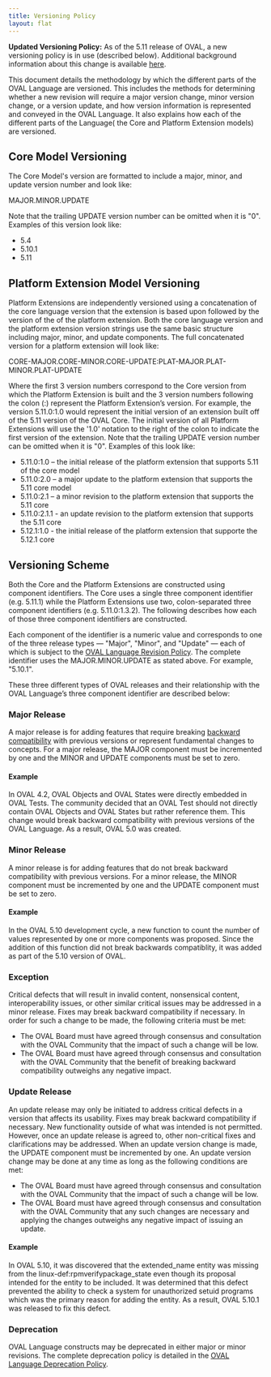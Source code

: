 ```yaml
---
title: Versioning Policy
layout: flat
---
```


<div class="alert alert-info">
  <p><strong>Updated Versioning Policy:</strong> As of the 5.11 release of OVAL, 
a new versioning policy is in use (described below).  Additional background information 
about this change is available <a href="policy_update">here</a>.</p>
</div>

<p>This document details the methodology by which the different parts of the 
OVAL Language are versioned.  This includes the methods for determining whether 
a new revision will require a major version change, minor version change, or a 
version update, and how version information is represented and conveyed in the 
OVAL Language.  It also explains how each of the different parts of the Language(
the Core and Platform Extension models) are versioned.</p>

<h2>Core Model Versioning</h2>

<p>The Core Model's version are formatted to include a major, minor, and update version
number and look like:</p>

<p><div class="well well">MAJOR.MINOR.UPDATE</div></p>

<p>Note that the trailing UPDATE version number can be omitted when it is "0".  
Examples of this version look like:</p>

<p><div class="well well">
	<ul>
		<li>5.4</li>
		<li>5.10.1</li>
		<li>5.11</li>
	</ul>
</div></p>

<h2>Platform Extension Model Versioning</h2>

<p>Platform Extensions are independently versioned using a concatenation of the 
core language version that the extension is based upon followed by the version 
of the of the platform extension. Both the core language version and the platform 
extension version strings use the same basic structure including major, minor, 
and update components.  The full concatenated version for a platform extension will 
look like:</p>

<p><div class="well">
CORE-MAJOR.CORE-MINOR.CORE-UPDATE:PLAT-MAJOR.PLAT-MINOR.PLAT-UPDATE
</div></p>

<p>Where the first 3 version numbers correspond to the Core version from 
which the Platform Extension is built and the 3 version numbers following the 
colon (:) represent the Platform Extension’s version.  For example, the version 
5.11.0:1.0 would represent the initial version of an extension built off of the 
5.11 version of the OVAL Core.  The initial version of all Platform Extensions 
will use the '1.0' notation to the right of the colon to indicate the first version of the
extension.  Note that the trailing UPDATE version 
number can be omitted when it is "0".  Examples of this look like:</p>

<p><div class="well well">
	<ul>
		<li>5.11.0:1.0 – the initial release of the platform extension that supports 5.11 of the core model</li>
		<li>5.11.0:2.0 – a major update to the platform extension that supports the 5.11 core model</li>
		<li>5.11.0:2.1 – a minor revision to the platform extension that supports the 5.11 core</li>
		<li>5.11.0:2.1.1 - an update revision to the platform extension that supports the 5.11 core</li>
		<li>5.12.1:1.0 - the initial release of the platform extension that supporte the 5.12.1 core</li>
	</ul>
</div></p>

<h2>Versioning Scheme</h2>

<p>Both the Core and the Platform Extensions are constructed using component identifiers.  
The Core uses a single three component identifier (e.g. 5.11.1) while the Platform Extensions use two, colon-separated 
three component identifiers (e.g. 5.11.0:1.3.2). The following describes how each of those 
three component identifiers are constructed.</p>

<p>Each component of the identifier is a numeric value and corresponds 
to one of the three release types — "Major", "Minor", and "Update" — each of 
which is subject to the <a href="../revisionprocess">OVAL Language Revision Policy</a>. 
The complete identifier uses the MAJOR.MINOR.UPDATE as stated above. 
For example, "5.10.1".</p>

<p>These three different types of OVAL releases and their relationship with 
the OVAL Language’s three component identifier are described below:</p>

<h3>Major Release</h3>

<p>A major release is for adding features that require breaking
<a href="../backwardscompat">backward compatibility</a> with previous versions or 
represent fundamental changes to concepts. For a major release, 
the MAJOR component must be incremented by one and the MINOR and UPDATE components 
must be set to zero.</p>

<h4>Example</h4>

<p>In OVAL 4.2, OVAL Objects and OVAL States were directly embedded in OVAL Tests. 
The community decided that an OVAL Test should not directly contain OVAL Objects 
and OVAL States but rather reference them. This change would break backward 
compatibility with previous versions of the OVAL Language. As a result, OVAL 5.0 
was created.</p>

<h3>Minor Release</h3>

<p>A minor release is for adding features that do not break backward compatibility 
with previous versions. For a minor release, the MINOR component must be incremented 
by one and the UPDATE component must be set to zero.</p>

<h4>Example</h4>

<p>In the OVAL 5.10 development cycle, a new function to count the number of values 
represented by one or more components was proposed.  Since the addition of this
function did not break backwards compatiblity, it was added as part of the 5.10
version of OVAL.</p>

<h3>Exception</h3>

<p>Critical defects that will result in invalid content, nonsensical content, 
interoperability issues, or other similar critical issues may be addressed in 
a minor release. Fixes may break backward compatibility if necessary. In order 
for such a change to be made, the following criteria must be met:
    <ul>
        <li>The OVAL Board must have agreed through consensus and consultation 
with the OVAL Community that the impact of such a change will be low.</li>
        <li>The OVAL Board must have agreed through consensus and consultation 
with the OVAL Community that the benefit of breaking backward compatibility 
outweighs any negative impact.</li>
    </ul></p>

<h3>Update Release</h3>

<p>An update release may only be initiated to address critical defects in a 
version that affects its usability. Fixes may break backward 
compatibility if necessary. New functionality outside of what was intended is 
not permitted. However, once an update release is agreed to, other non-critical 
fixes and clarifications may be addressed. When an update version change is made, 
the UPDATE component must be incremented by one. An update version change may be 
done at any time as long as the following conditions are met:
    <ul>
        <li>The OVAL Board must have agreed through consensus and consultation 
with the OVAL Community that the impact of such a change will be low.</li>
        <li>The OVAL Board must have agreed through consensus and consultation with 
the OVAL Community that any such changes are necessary and applying the changes 
outweighs any negative impact of issuing an update.</li>
    </ul></p>

<h4>Example</h4>

<p>In OVAL 5.10, it was discovered that the extended_name entity was missing from 
the linux-def:rpmverifypackage_state even though its proposal intended for the 
entity to be included. It was determined that this defect prevented the ability 
to check a system for unauthorized setuid programs which was the primary reason
for adding the entity. As a result, OVAL 5.10.1 was released to fix this defect.</p>

<h3>Deprecation</h3>

<p>OVAL Language constructs may be deprecated in either major or minor revisions. 
The complete deprecation policy is detailed in the 
<a href="../deprecation">OVAL Language Deprecation Policy</a>.</p>
